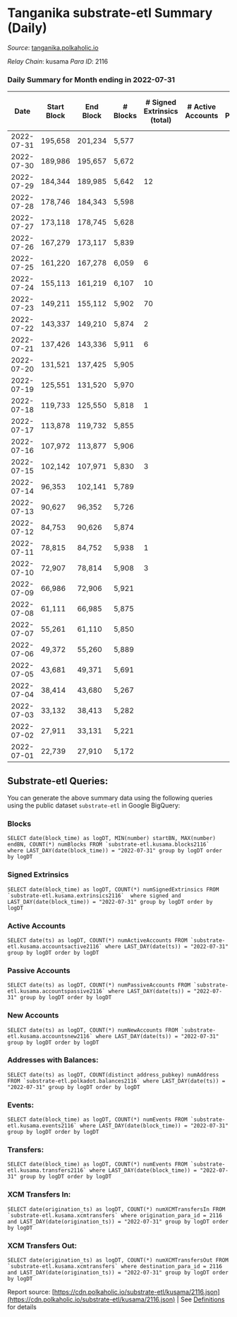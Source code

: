 # Tanganika substrate-etl Summary (Daily)

_Source_: [tanganika.polkaholic.io](https://tanganika.polkaholic.io)

*Relay Chain*: kusama
*Para ID*: 2116



### Daily Summary for Month ending in 2022-07-31


| Date | Start Block | End Block | # Blocks | # Signed Extrinsics (total) | # Active Accounts | # Passive | # New | # Addresses with Balances | # Events | # Transfers | # XCM Transfers In | # XCM Transfers Out | Issues | 
| ---- | ----------- | --------- | -------- | --------------------------- | ----------------- | --------- | ----- | ------------------------- | -------- | ----------- | ------------------ | ------------------- | ------ |
| 2022-07-31 | 195,658 | 201,234 | 5,577 |  |  |  |  | 2,473 | 11,265 |   |   |   |  |
| 2022-07-30 | 189,986 | 195,657 | 5,672 |  |  |  |  | 2,473 | 11,461 |   |   |   |  |
| 2022-07-29 | 184,344 | 189,985 | 5,642 | 12 |  |  |  | 2,473 | 11,472 | 7  |   |   |  |
| 2022-07-28 | 178,746 | 184,343 | 5,598 |  |  |  |  | 2,471 | 11,311 |   |   |   |  |
| 2022-07-27 | 173,118 | 178,745 | 5,628 |  |  |  |  | 2,471 | 11,368 |   |   |   |  |
| 2022-07-26 | 167,279 | 173,117 | 5,839 |  |  |  |  | 2,471 | 11,798 |   |   |   |  |
| 2022-07-25 | 161,220 | 167,278 | 6,059 | 6 |  |  |  | 2,471 | 12,278 | 6  |   |   |  |
| 2022-07-24 | 155,113 | 161,219 | 6,107 | 10 |  |  |  | 2,471 | 12,399 | 10  |   |   |  |
| 2022-07-23 | 149,211 | 155,112 | 5,902 | 70 |  |  |  | 2,471 | 12,348 | 70  |   |   |  |
| 2022-07-22 | 143,337 | 149,210 | 5,874 | 2 |  |  |  | 2,470 | 11,882 | 1  |   |   |  |
| 2022-07-21 | 137,426 | 143,336 | 5,911 | 6 |  |  |  | 2,471 | 11,976 | 1  |   |   |  |
| 2022-07-20 | 131,521 | 137,425 | 5,905 |  |  |  |  | 2,470 | 11,931 |   |   |   |  |
| 2022-07-19 | 125,551 | 131,520 | 5,970 |  |  |  |  | 2,470 | 12,062 |   |   |   |  |
| 2022-07-18 | 119,733 | 125,550 | 5,818 | 1 |  |  |  | 2,470 | 11,762 | 1  |   |   |  |
| 2022-07-17 | 113,878 | 119,732 | 5,855 |  |  |  |  | 2,470 | 11,830 |   |   |   |  |
| 2022-07-16 | 107,972 | 113,877 | 5,906 |  |  |  |  | 2,470 | 11,933 |   |   |   |  |
| 2022-07-15 | 102,142 | 107,971 | 5,830 | 3 |  |  |  | 2,470 | 11,795 | 3  |   |   |  |
| 2022-07-14 | 96,353 | 102,141 | 5,789 |  |  |  |  | 2,470 | 11,699 |   |   |   |  |
| 2022-07-13 | 90,627 | 96,352 | 5,726 |  |  |  |  | 2,470 | 11,570 |   |   |   |  |
| 2022-07-12 | 84,753 | 90,626 | 5,874 |  |  |  |  | 2,470 | 11,868 |   |   |   |  |
| 2022-07-11 | 78,815 | 84,752 | 5,938 | 1 |  |  |  | 2,470 | 12,004 | 1  |   |   |  |
| 2022-07-10 | 72,907 | 78,814 | 5,908 | 3 |  |  |  | 2,470 | 11,951 | 1  |   |   |  |
| 2022-07-09 | 66,986 | 72,906 | 5,921 |  |  |  |  | 2,470 | 11,964 |   |   |   |  |
| 2022-07-08 | 61,111 | 66,985 | 5,875 |  |  |  |  | 2,470 | 11,870 |   |   |   |  |
| 2022-07-07 | 55,261 | 61,110 | 5,850 |  |  |  |  | 2,470 | 11,820 |   |   |   |  |
| 2022-07-06 | 49,372 | 55,260 | 5,889 |  |  |  |  | 2,470 | 11,900 |   |   |   |  |
| 2022-07-05 | 43,681 | 49,371 | 5,691 |  |  |  |  | 2,470 | 11,496 |   |   |   |  |
| 2022-07-04 | 38,414 | 43,680 | 5,267 |  |  |  |  | 2,470 | 10,642 |   |   |   |  |
| 2022-07-03 | 33,132 | 38,413 | 5,282 |  |  |  |  | 2,470 | 10,673 |   |   |   |  |
| 2022-07-02 | 27,911 | 33,131 | 5,221 |  |  |  |  | 2,470 | 10,549 |   |   |   |  |
| 2022-07-01 | 22,739 | 27,910 | 5,172 |  |  |  |  | 2,470 | 10,448 |   |   |   |  |

## Substrate-etl Queries:
You can generate the above summary data using the following queries using the public dataset `substrate-etl` in Google BigQuery:


### Blocks
```
SELECT date(block_time) as logDT, MIN(number) startBN, MAX(number) endBN, COUNT(*) numBlocks FROM `substrate-etl.kusama.blocks2116`  where LAST_DAY(date(block_time)) = "2022-07-31" group by logDT order by logDT
```


### Signed Extrinsics
```
SELECT date(block_time) as logDT, COUNT(*) numSignedExtrinsics FROM `substrate-etl.kusama.extrinsics2116`  where signed and LAST_DAY(date(block_time)) = "2022-07-31" group by logDT order by logDT
```


### Active Accounts
```
SELECT date(ts) as logDT, COUNT(*) numActiveAccounts FROM `substrate-etl.kusama.accountsactive2116` where LAST_DAY(date(ts)) = "2022-07-31" group by logDT order by logDT
```


### Passive Accounts
```
SELECT date(ts) as logDT, COUNT(*) numPassiveAccounts FROM `substrate-etl.kusama.accountspassive2116` where LAST_DAY(date(ts)) = "2022-07-31" group by logDT order by logDT
```


### New Accounts
```
SELECT date(ts) as logDT, COUNT(*) numNewAccounts FROM `substrate-etl.kusama.accountsnew2116` where LAST_DAY(date(ts)) = "2022-07-31" group by logDT order by logDT
```


### Addresses with Balances:
```
SELECT date(ts) as logDT, COUNT(distinct address_pubkey) numAddress FROM `substrate-etl.polkadot.balances2116` where LAST_DAY(date(ts)) = "2022-07-31" group by logDT order by logDT
```


### Events:
```
SELECT date(block_time) as logDT, COUNT(*) numEvents FROM `substrate-etl.kusama.events2116` where LAST_DAY(date(block_time)) = "2022-07-31" group by logDT order by logDT
```


### Transfers:
```
SELECT date(block_time) as logDT, COUNT(*) numEvents FROM `substrate-etl.kusama.transfers2116` where LAST_DAY(date(block_time)) = "2022-07-31" group by logDT order by logDT
```


### XCM Transfers In:
```
SELECT date(origination_ts) as logDT, COUNT(*) numXCMTransfersIn FROM `substrate-etl.kusama.xcmtransfers` where origination_para_id = 2116 and LAST_DAY(date(origination_ts)) = "2022-07-31" group by logDT order by logDT
```


### XCM Transfers Out:
```
SELECT date(origination_ts) as logDT, COUNT(*) numXCMTransfersOut FROM `substrate-etl.kusama.xcmtransfers` where destination_para_id = 2116 and LAST_DAY(date(origination_ts)) = "2022-07-31" group by logDT order by logDT
```



Report source: [https://cdn.polkaholic.io/substrate-etl/kusama/2116.json](https://cdn.polkaholic.io/substrate-etl/kusama/2116.json) | See [Definitions](/DEFINITIONS.md) for details
